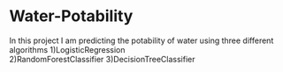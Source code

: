 # Water-Potability

In this project I am predicting the potability of water using three different algorithms
  1)LogisticRegression	
  2)RandomForestClassifier
  3)DecisionTreeClassifier
 
